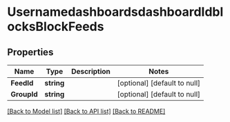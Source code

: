 # UsernamedashboardsdashboardIdblocksBlockFeeds

## Properties
Name | Type | Description | Notes
------------ | ------------- | ------------- | -------------
**FeedId** | **string** |  | [optional] [default to null]
**GroupId** | **string** |  | [optional] [default to null]

[[Back to Model list]](../README.md#documentation-for-models) [[Back to API list]](../README.md#documentation-for-api-endpoints) [[Back to README]](../README.md)


